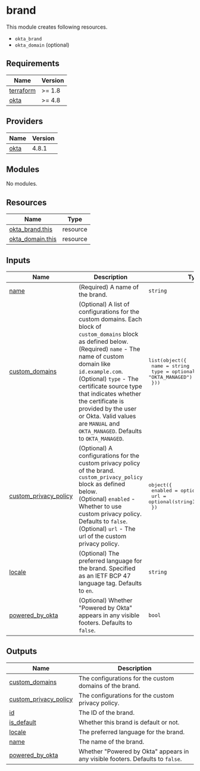 # brand

This module creates following resources.

- `okta_brand`
- `okta_domain` (optional)

<!-- BEGINNING OF PRE-COMMIT-TERRAFORM DOCS HOOK -->
## Requirements

| Name | Version |
|------|---------|
| <a name="requirement_terraform"></a> [terraform](#requirement\_terraform) | >= 1.8 |
| <a name="requirement_okta"></a> [okta](#requirement\_okta) | >= 4.8 |

## Providers

| Name | Version |
|------|---------|
| <a name="provider_okta"></a> [okta](#provider\_okta) | 4.8.1 |

## Modules

No modules.

## Resources

| Name | Type |
|------|------|
| [okta_brand.this](https://registry.terraform.io/providers/okta/okta/latest/docs/resources/brand) | resource |
| [okta_domain.this](https://registry.terraform.io/providers/okta/okta/latest/docs/resources/domain) | resource |

## Inputs

| Name | Description | Type | Default | Required |
|------|-------------|------|---------|:--------:|
| <a name="input_name"></a> [name](#input\_name) | (Required) A name of the brand. | `string` | n/a | yes |
| <a name="input_custom_domains"></a> [custom\_domains](#input\_custom\_domains) | (Optional) A list of configurations for the custom domains. Each block of `custom_domains` block as defined below.<br>    (Required) `name` - The name of custom domain like `id.example.com`.<br>    (Optional) `type` - The certificate source type that indicates whether the certificate is provided by the user or Okta. Valid values are `MANUAL` and `OKTA_MANAGED`. Defaults to `OKTA_MANAGED`. | <pre>list(object({<br>    name = string<br>    type = optional(string, "OKTA_MANAGED")<br>  }))</pre> | `[]` | no |
| <a name="input_custom_privacy_policy"></a> [custom\_privacy\_policy](#input\_custom\_privacy\_policy) | (Optional) A configurations for the custom privacy policy of the brand. `custom_privacy_policy` block as defined below.<br>    (Optional) `enabled` - Whether to use custom privacy policy. Defaults to `false`.<br>    (Optional) `url` - The url of the custom privacy policy. | <pre>object({<br>    enabled = optional(bool, false)<br>    url     = optional(string)<br>  })</pre> | `{}` | no |
| <a name="input_locale"></a> [locale](#input\_locale) | (Optional) The preferred language for the brand. Specified as an IETF BCP 47 language tag. Defaults to `en`. | `string` | `"en"` | no |
| <a name="input_powered_by_okta"></a> [powered\_by\_okta](#input\_powered\_by\_okta) | (Optional) Whether "Powered by Okta" appears in any visible footers. Defaults to `false`. | `bool` | `false` | no |

## Outputs

| Name | Description |
|------|-------------|
| <a name="output_custom_domains"></a> [custom\_domains](#output\_custom\_domains) | The configurations for the custom domains of the brand. |
| <a name="output_custom_privacy_policy"></a> [custom\_privacy\_policy](#output\_custom\_privacy\_policy) | The configurations for the custom privacy policy. |
| <a name="output_id"></a> [id](#output\_id) | The ID of the brand. |
| <a name="output_is_default"></a> [is\_default](#output\_is\_default) | Whether this brand is default or not. |
| <a name="output_locale"></a> [locale](#output\_locale) | The preferred language for the brand. |
| <a name="output_name"></a> [name](#output\_name) | The name of the brand. |
| <a name="output_powered_by_okta"></a> [powered\_by\_okta](#output\_powered\_by\_okta) | Whether "Powered by Okta" appears in any visible footers. Defaults to `false`. |
<!-- END OF PRE-COMMIT-TERRAFORM DOCS HOOK -->
